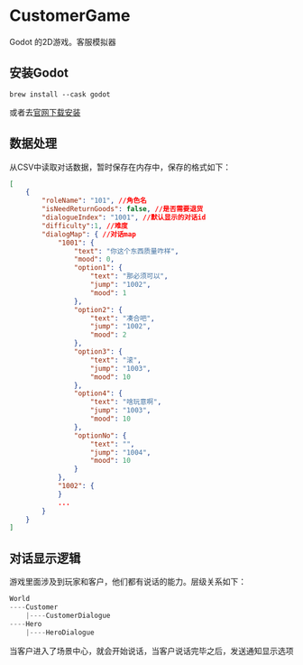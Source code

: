 # CustomerGame
Godot 的2D游戏。客服模拟器

## 安装Godot


```shell
brew install --cask godot
```
或者去[官网下载安装](https://godotengine.org/download)



## 数据处理

从CSV中读取对话数据，暂时保存在内存中，保存的格式如下：

```json
[
    {
        "roleName": "101", //角色名
        "isNeedReturnGoods": false, //是否需要退货
        "dialogueIndex": "1001", //默认显示的对话id
        "difficulty":1, //难度
        "dialogMap": { //对话map
            "1001": {
                "text": "你这个东西质量咋样",
                "mood": 0,
                "option1": {
                    "text": "那必须可以",
                    "jump": "1002",
                    "mood": 1
                },
                "option2": {
                    "text": "凑合吧",
                    "jump": "1002",
                    "mood": 2
                },
                "option3": {
                    "text": "滚",
                    "jump": "1003",
                    "mood": 10
                },
                "option4": {
                    "text": "啥玩意啊",
                    "jump": "1003",
                    "mood": 10
                },
                "optionNo": {
                    "text": "",
                    "jump": "1004",
                    "mood": 10
                }
            },
            "1002": {
            }
            ...
        }
    }
]
```

## 对话显示逻辑

游戏里面涉及到玩家和客户，他们都有说话的能力。层级关系如下：

```js
World
----Customer
    |----CustomerDialogue
----Hero
    |----HeroDialogue
```

当客户进入了场景中心，就会开始说话，当客户说话完毕之后，发送通知显示选项

